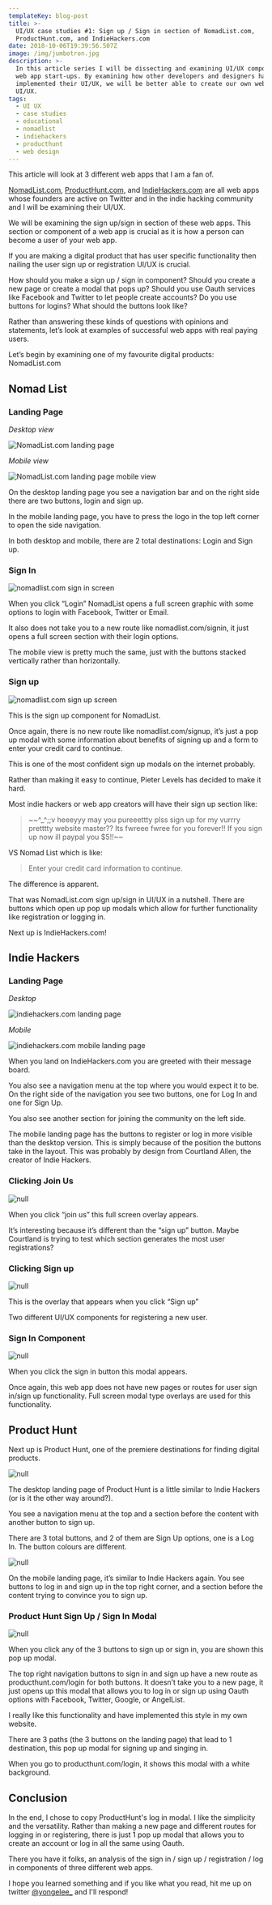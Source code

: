 ```yaml
---
templateKey: blog-post
title: >-
  UI/UX case studies #1: Sign up / Sign in section of NomadList.com,
  ProductHunt.com, and IndieHackers.com
date: 2018-10-06T19:39:56.507Z
image: /img/jumbotron.jpg
description: >-
  In this article series I will be dissecting and examining UI/UX components of
  web app start-ups. By examining how other developers and designers have
  implemented their UI/UX, we will be better able to create our own web apps and
  UI/UX.
tags:
  - UI UX
  - case studies
  - educational
  - nomadlist
  - indiehackers
  - producthunt
  - web design
---
```

This article will look at 3 different web apps that I am a fan of.

[NomadList.com](https://nomadlist.com/), [ProductHunt.com](https://www.producthunt.com/), and [IndieHackers.com](https://www.indiehackers.com/) are all web apps whose founders are active on Twitter and in the indie hacking community and I will be examining their UI/UX.

We will be examining the sign up/sign in section of these web apps. This section or component of a web app is crucial as it is how a person can become a user of your web app. 

If you are making a digital product that has user specific functionality then nailing the user sign up or registration UI/UX is crucial.

How should you make a sign up / sign in component? Should you create a new page or create a modal that pops up? Should you use Oauth services like Facebook and Twitter to let people create accounts? Do you use buttons for logins? What should the buttons look like?

Rather than answering these kinds of questions with opinions and statements, let’s look at examples of successful web apps with real paying users. 

Let’s begin by examining one of my favourite digital products: NomadList.com

## Nomad List

### Landing Page

_Desktop view_

![NomadList.com landing page](/img/nomadlist-landing-page-signup-buttons.png)

_Mobile view_

![NomadList.com landing page mobile view](/img/nomadlist-mobile-landing-page.png)

On the desktop landing page you see a navigation bar and on the right side there are two buttons, login and sign up.

In the mobile landing page, you have to press the logo in the top left corner to open the side navigation. 

In both desktop and mobile, there are 2 total destinations: Login and Sign up.

### Sign In

![nomadlist.com sign in screen](/img/nomadlist-signin.png)

When you click “Login” NomadList opens a full screen graphic with some options to login with Facebook, Twitter or Email. 

It also does not take you to a new route like nomadlist.com/signin, it just opens a full screen section with their login options.

The mobile view is pretty much the same, just with the buttons stacked vertically rather than horizontally.

### Sign up

![nomadlist.com sign up screen](/img/nomadlist-signup.png)

This is the sign up component for NomadList.

Once again, there is no new route like nomadlist.com/signup, it’s just a pop up modal with some information about benefits of signing up and a form to enter your credit card to continue.

This is one of the most confident sign up modals on the internet probably.

Rather than making it easy to continue, Pieter Levels has decided to make it hard. 

Most indie hackers or web app creators will have their sign up section like:

> \~\~^_^;;v heeeyyy may you pureeettty plss sign up for my vurrry pretttty website master?? Its fwreee fwree for you forever!! If you sign up now ill paypal you $5!!\~\~

VS Nomad List which is like:

> Enter your credit card information to continue.

The difference is apparent.

That was NomadList.com sign up/sign in UI/UX in a nutshell. There are buttons which open up pop up modals which allow for further functionality like registration or logging in.

Next up is IndieHackers.com!

## Indie Hackers

### Landing Page

_Desktop_

![indiehackers.com landing page](/img/indiehackers-landing-page.png)

_Mobile_

![indiehackers.com mobile landing page](/img/indiehackers-mobile-landing.png)

When you land on IndieHackers.com you are greeted with their message board. 

You also see a navigation menu at the top where you would expect it to be. On the right side of the navigation you see two buttons, one for Log In and one for Sign Up.

You also see another section for joining the community on the left side. 

The mobile landing page has the buttons to register or log in more visible than the desktop version. This is simply because of the position the buttons take in the layout. This was probably by design from Courtland Allen, the creator of Indie Hackers.

### Clicking Join Us

![null](/img/indiehackers-joinus.png)

When you click “join us” this full screen overlay appears.

It’s interesting because it’s different than the “sign up” button. Maybe Courtland is trying to test which section generates the most user registrations?

### Clicking Sign up

![null](/img/indiehackers-signup.png)

This is the overlay that appears when you click “Sign up”

Two different UI/UX components for registering a new user.

### Sign In Component

![null](/img/indiehackers-signin.png)

When you click the sign in button this modal appears. 

Once again, this web app does not have new pages or routes for user sign in/sign up functionality. Full screen modal type overlays are used for this functionality.

## Product Hunt

Next up is Product Hunt, one of the premiere destinations for finding digital products. 

![null](/img/producthunt-landing-desktop.png)

The desktop landing page of Product Hunt is a little similar to Indie Hackers (or is it the other way around?).

You see a navigation menu at the top and a section before the content with another button to sign up.

There are 3 total buttons, and 2 of them are Sign Up options, one is a Log In. The button colours are different.

![null](/img/producthunt-landing-mobile.png)

On the mobile landing page, it’s similar to Indie Hackers again. You see buttons to log in and sign up in the top right corner, and a section before the content trying to convince you to sign up.

### Product Hunt Sign Up / Sign In Modal

![null](/img/producthunt-modal.png)

When you click any of the 3 buttons to sign up or sign in, you are shown this pop up modal. 

The top right navigation buttons to sign in and sign up have a new route as producthunt.com/login for both buttons. It doesn’t take you to a new page, it just opens up this modal that allows you to log in or sign up using Oauth options with Facebook, Twitter, Google, or AngelList.

I really like this functionality and have implemented this style in my own website.

There are 3 paths (the 3 buttons on the landing page) that lead to 1 destination, this pop up modal for signing up and singing in.

When you go to producthunt.com/login, it shows this modal with a white background.

## Conclusion

In the end, I chose to copy ProductHunt's log in modal. I like the simplicity and the versatility. Rather than making a new page and different routes for logging in or registering, there is just 1 pop up modal that allows you to create an account or log in all the same using Oauth.

There you have it folks, an analysis of the sign in / sign up / registration / log in components of three different web apps.

I hope you learned something and if you like what you read, hit me up on twitter [@yongelee_](https://twitter.com/yongelee_) and I'll respond!
